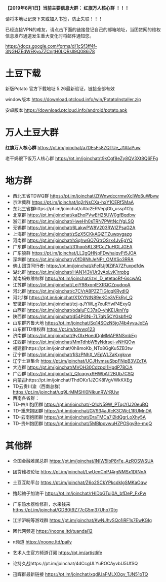 
**【2019年6月1日】当前主要信息大群： 红旗万人核心群 ！！！**

请将本地址记录下来或加入书签，防止失联！！！

已经连接VPN的难友，请点击下面的链接登记自己的邮箱地址，当团贷网的维权信息发布通道发生重大变化时将邮件通知您。

https://docs.google.com/forms/d/1cSf3ff4f-3NGHZEdWEKyoZZCnjtH0LQRsIl9Q086i78

# 土豆下载

新版Potato 官方下载地址  5.26最新验证，链接全部有效

window版本  https://download.ptcloud.info/win/PotatoInstaller.zip

安卓版本   https://download.ptcloud.info/android/potato.apk

# 万人土豆大群


**红旗万人核心群**  https://pt.im/joinchat/a7DEsFs8ZQTUe_J1AtaPuw  

老干妈很下饭万人核心群  https://pt.im/joinchat/t9kCgf8eZy8QV3Xt8Q6FFg


# 地方群


- 西北五省TDWQ群  https://pt.im/joinchat/ZfWnwdccrmwXcIWo6uWbvw
- 京津冀群  https://pt.im/joinchat/lq2rNsCXa-hxY1CERf5MaA
- 东北三省群https://pt.im/joinchat/cAto2ERVepjGb_ussp1t2g
- 北京群 https://pt.im/joinchat/kaEhoPVwEH25UW0gfBqdbw
- 浙江群   https://pt.im/joinchat/HweHh0sTRN7PWtNcIYgLSQ
- 无锡群 https://pt.im/joinchat/6LakwPW8V203RWIZPsaG2A
- 上海群  https://pt.im/joinchat/zSzX5CKkAGjZTZuwpvgazg
- 河南群  https://pt.im/joinchat/hSqhwGO7GtrOSrx4JvEgYQ
- 广东群  https://pt.im/joinchat/31hqp5KL3PCcZ1uHGLJGEA
- 广东狼群 https://pt.im/joinchat/LL2gQHNpFDwhajqvFt5JOA
- 深圳群   https://pt.im/joinchat/y0fD8NhJeNPr_OMXSo3RRA
- 佛山团贷同行者: https://pt.im/joinchat/kFeRJj9lZiFA7ZFuxpdfdw
- 湖北群 https://pt.im/joinchat/HAN143VUr3yAoLvK1rrpbg
- 湖南蚂蚁维权群  https://pt.im/joinchat/izvI_D_etetaoRf-6scwAQ
- 江苏群  https://pt.im/joinchat/LeiY98xppIEXRQCZpudqoA
- 河北群  https://pt.im/joinchat/c7CVrA8PZZTlGIgqKRydIQ
- 河北1群 https://pt.im/joinchat/X1XYNtN89eKCe3VFkRyl_Q
- 安徽群  https://pt.im/joinchat/tcj-qJYWLg7euRYwP4ExyQ
- 山西群  https://pt.im/joinchat/odaIuFC37aO-yhKEUkniYg
- 陕西群  https://pt.im/joinchat/d54PGNi-7L7qN5CYGsbfHQ
- 山东群齐鲁大地 https://pt.im/joinchat/Sq14SOzN5jg74b4yvuJoEA
- 山东群TD维权群 https://pt.im/tdwwq123
- 济南群 https://pt.im/joinchat/9yOIxHpedDgMMAP8NSmbEg
- 江西群  https://pt.im/joinchat/MmTdhbW5yNdrsei-vNHQOw
- 福建群https://pt.im/joinchat/0h8moKb_NTo8GgKu5ZB3tw
- 辽宁群 https://pt.im/joinchat/1iSzPNhX_VEpWLZaKxgkvw
- 辽宁土豆集合 https://pt.im/joinchat/UCJHvmsuSbpFNjpB3VZcTA
- 大连群 https://pt.im/joinchat/MVOH30CdzpoI1HgdP78CiA
- 广西群 https://pt.im/joinchat/_QIcqqyx9HWbAT2BUb7CSQ
- 内蒙古https://pt.im/joinchat/ThdOKx1JZCK8lVgVWkKXEg
- TD云贵川渝（西南总群） https://pt.im/joinchat/uq9LrMMSHl0NIkunRWrRUw
- 西南各省群：
- TD-四川抱团群 https://pt.im/joinchat/-Q1cN59W_PTqcYIJ20euBQ
- TD-重庆抱团群 https://pt.im/joinchat/GV934aJfcK3CWcL1RUMnDA
- TD-云南抱团群 https://pt.im/joinchat/DraTMCa7i2ldQgrLoXhy5A
- TD-贵州抱团群 https://pt.im/joinchat/5MBlpovwuHZPOSgyBe-mgQ



# 其他群

- 全国金融难民总群 https://pt.im/joinchat/INIW5lbP8rFe_AzROSWSUA
- 团贷维权论坛 https://pt.im/joinchat/LwUenCnPJ4rgNMSx1DtNnA
- 土豆互助平台 https://pt.im/joinchat/Z6o2SCkYPkcdklgSMKaOqw

- 撸起袖子加油干  https://pt.im/joinchat/rHlDbGTuj0A_bfDeP_FxPw

- 广东热水器维修群，水来钱来  https://pt.im/joinchat/GDB0t9Z77cG5m37Uho70tg
- 江浙沪皖等游戏群 https://pt.im/joinchat/KwNJhvSQo1iRF1s7EwKGlg
- 团代网频道  https://noone.ltd/tuandai12
- π频道  https://noone.ltd/paily
- 艺术人生官方频道订阅  https://pt.im/artistlife
- 论持久战https://pt.im/joinchat/4dCcgULYuROCAyvbU5UfSQ
- 迅辉群最新链接  https://pt.im/joinchat/xqdiUaFMLXOgv_TJN51oTQ

